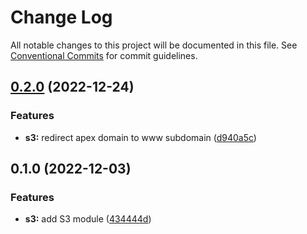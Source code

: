 # Change Log

All notable changes to this project will be documented in this file.
See [Conventional Commits](https://conventionalcommits.org) for commit guidelines.

## [0.2.0](https://github.com/aldra-consulting/infrastructure-modules/compare/s3@0.1.0...s3@0.2.0) (2022-12-24)


### Features

* **s3:** redirect apex domain to www subdomain ([d940a5c](https://github.com/aldra-consulting/infrastructure-modules/commit/d940a5ceb1c6361c79588e99c07cc6c8957097ae))



## 0.1.0 (2022-12-03)


### Features

* **s3:** add S3 module ([434444d](https://github.com/aldra-consulting/infrastructure-modules/commit/434444ddfa583f09c54454430baccbf3dfba6028))
